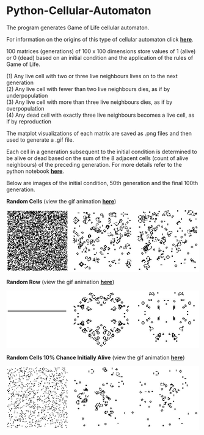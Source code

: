 # Python-Cellular-Automaton

The program generates Game of Life cellular automaton.

For information on the origins of this type of cellular automaton click **[here](https://en.wikipedia.org/wiki/Conway%27s_Game_of_Life)**.

100 matrices (generations) of 100 x 100 dimensions store values of 1 (alive) or 0 (dead) based on an initial condition and the application of the rules of Game of Life. 

(1) Any live cell with two or three live neighbours lives on to the next generation\
(2) Any live cell with fewer than two live neighbours dies, as if by underpopulation\
(3) Any live cell with more than three live neighbours dies, as if by overpopulation\
(4) Any dead cell with exactly three live neighbours becomes a live cell, as if by reproduction

The matplot visualizations of each matrix are saved as .png files and then used to generate a .gif file.

Each cell in a generation subsequent to the initial condition is determined to be alive or dead based on the sum of the 8 adjacent cells (count of alive neighbours) of the preceding generation. For more details refer to the python notebook **[here](https://github.com/aaronmkwong/Python-Cellular-Automaton/blob/main/game_of_life_08.ipynb)**. 

Below are images of the initial condition, 50th generation and the final 100th generation. 

**Random Cells** (view the gif animation **[here](https://github.com/aaronmkwong/Python-Cellular-Automaton/blob/main/GIFs/game_of_life_01.gif)**)

![alt text](https://github.com/aaronmkwong/Python-Cellular-Automaton/blob/main/Images/Test01_RandomCells.JPG)

**Random Row** (view the gif animation **[here](https://github.com/aaronmkwong/Python-Cellular-Automaton/blob/main/GIFs/game_of_life_02.gif)**)

![alt text](https://github.com/aaronmkwong/Python-Cellular-Automaton/blob/main/Images/Test02_RandomRow.JPG)

**Random Cells 10% Chance Initially Alive** (view the gif animation **[here](https://github.com/aaronmkwong/Python-Cellular-Automaton/blob/main/GIFs/game_of_life_03.gif)**)

![alt text](https://github.com/aaronmkwong/Python-Cellular-Automaton/blob/main/Images/Test03_RandomCells10.JPG)
